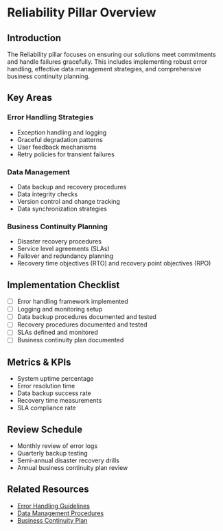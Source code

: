 # Reliability Pillar Overview

## Introduction
The Reliability pillar focuses on ensuring our solutions meet commitments and handle failures gracefully. This includes implementing robust error handling, effective data management strategies, and comprehensive business continuity planning.

## Key Areas

### Error Handling Strategies
- Exception handling and logging
- Graceful degradation patterns
- User feedback mechanisms
- Retry policies for transient failures

### Data Management
- Data backup and recovery procedures
- Data integrity checks
- Version control and change tracking
- Data synchronization strategies

### Business Continuity Planning
- Disaster recovery procedures
- Service level agreements (SLAs)
- Failover and redundancy planning
- Recovery time objectives (RTO) and recovery point objectives (RPO)

## Implementation Checklist
- [ ] Error handling framework implemented
- [ ] Logging and monitoring setup
- [ ] Data backup procedures documented and tested
- [ ] Recovery procedures documented and tested
- [ ] SLAs defined and monitored
- [ ] Business continuity plan documented

## Metrics & KPIs
- System uptime percentage
- Error resolution time
- Data backup success rate
- Recovery time measurements
- SLA compliance rate

## Review Schedule
- Monthly review of error logs
- Quarterly backup testing
- Semi-annual disaster recovery drills
- Annual business continuity plan review

## Related Resources
- [Error Handling Guidelines](error-handling)
- [Data Management Procedures](data-management)
- [Business Continuity Plan](business-continuity) 